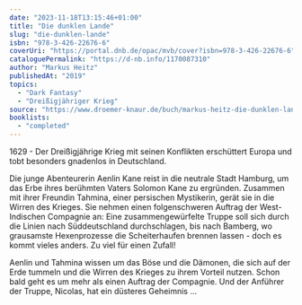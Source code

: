 ```yaml
---
date: "2023-11-18T13:15:46+01:00"
title: "Die dunklen Lande"
slug: "die-dunklen-lande"
isbn: "978-3-426-22676-6"
coverUri: "https://portal.dnb.de/opac/mvb/cover?isbn=978-3-426-22676-6"
cataloguePermalink: "https://d-nb.info/1170087310"
author: "Markus Heitz"
publishedAt: "2019"
topics:
  - "Dark Fantasy"
  - "Dreißigjähriger Krieg"
source: "https://www.droemer-knaur.de/buch/markus-heitz-die-dunklen-lande-9783426226766"
booklists:
  - "completed"
---
```


1629 - Der Dreißigjährige Krieg mit seinen Konflikten erschüttert Europa und tobt 
besonders gnadenlos in Deutschland.

Die junge Abenteurerin Aenlin Kane reist in die neutrale Stadt Hamburg, um das 
Erbe ihres berühmten Vaters Solomon Kane zu ergründen. Zusammen mit ihrer 
Freundin Tahmina, einer persischen Mystikerin, gerät sie in die Wirren des 
Krieges. Sie nehmen einen folgenschweren Auftrag der West-Indischen Compagnie 
an: Eine zusammengewürfelte Truppe soll sich durch die Linien nach Süddeutschland 
durchschlagen, bis nach Bamberg, wo grausamste Hexenprozesse die Scheiterhaufen 
brennen lassen - doch es kommt vieles anders. Zu viel für einen Zufall!

Aenlin und Tahmina wissen um das Böse und die Dämonen, die sich auf der Erde 
tummeln und die Wirren des Krieges zu ihrem Vorteil nutzen. Schon bald geht es 
um mehr als einen Auftrag der Compagnie. Und der Anführer der Truppe, Nicolas, 
hat ein düsteres Geheimnis …
